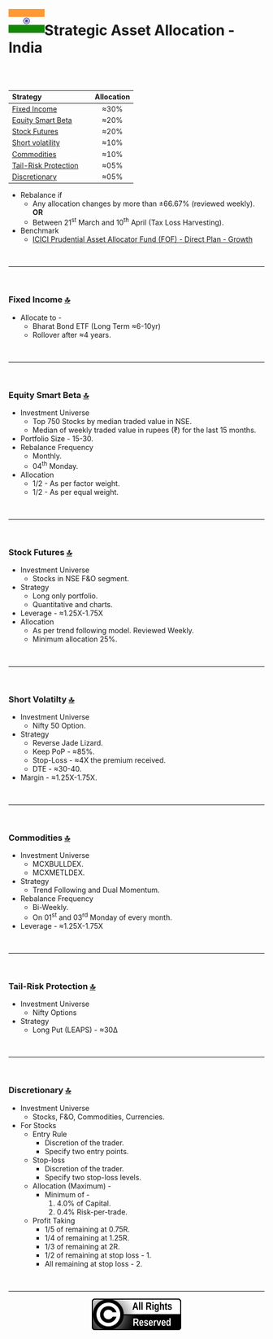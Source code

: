 <a name="top"> </a> <img align='left' alt='Logo' src='./files/flag_of_india.svg' width='14%'>
                      
# Strategic Asset Allocation - India

<br/>
<br/>

| **Strategy** &nbsp; &nbsp; &nbsp; &nbsp; &nbsp; &nbsp; &nbsp; &nbsp; &nbsp; &nbsp; &nbsp; &nbsp;                          |**Allocation**|
|:-------------------------------------------------------|:-----------:|
| <a href="#fi"> Fixed Income </a>                       |     ≈30%    |
| <a href="#sb"> Equity Smart Beta </a>                  |     ≈20%    |
| <a href="#sf"> Stock Futures </a>                      |     ≈20%    |
| <a href="#sv"> Short volatility </a>                   |     ≈10%    |
| <a href="#ct"> Commodities </a>                        |     ≈10%    |
| <a href="#tp"> Tail-Risk Protection </a>               |     ≈05%    |
| <a href="#di"> Discretionary </a>                      |     ≈05%    |


- Rebalance if 
    - Any allocation changes by more than ±66.67% (reviewed weekly). __OR__
    - Between 21<sup>st</sup> March and 10<sup>th</sup> April (Tax Loss Harvesting).
- Benchmark 
    - [ICICI Prudential Asset Allocator Fund (FOF) - Direct Plan - Growth](https://www.icicipruamc.com/mutual-fund/other-funds/icici-prudential-asset-allocator-fund)

<br/>

---

<br/>

### <a name="fi">Fixed Income</a> [🔝](#top)

- Allocate to -
    - Bharat Bond ETF (Long Term ≈6-10yr)
    - Rollover after ≈4 years.

<br/>

---

<br/>

### <a name="sb">Equity Smart Beta</a> [🔝](#top)

- Investment Universe
    - Top 750 Stocks by median traded value in NSE.
    - Median of weekly traded value in rupees (₹) for the last 15 months.
- Portfolio Size - 15-30.
- Rebalance Frequency
    - Monthly.
    - 04<sup>th</sup> Monday. 
- Allocation
    - 1/2 - As per factor weight.
    - 1/2 - As per equal weight.

<br/>

---

<br/>

### <a name="sf">Stock Futures</a> [🔝](#top)

- Investment Universe 
    - Stocks in NSE F&O segment.
- Strategy
    - Long only portfolio.
    - Quantitative and charts.
- Leverage - ≈1.25X-1.75X
- Allocation
    -  As per trend following model. Reviewed Weekly.
    -  Minimum allocation 25%.
    
<br/>

---

<br/>

### <a name="sv">Short Volatilty</a> [🔝](#top)

- Investment Universe 
    - Nifty 50 Option.
- Strategy
    - Reverse Jade Lizard.
    - Keep PoP - ≈85%.
    - Stop-Loss - ≈4X the premium received.
    - DTE - ≈30-40. 
- Margin - ≈1.25X-1.75X.

<br/>

---

<br/>

### <a name="ct">Commodities</a> [🔝](#top)

- Investment Universe 
    - MCXBULLDEX.
    - MCXMETLDEX.
- Strategy
    - Trend Following and Dual Momentum.
- Rebalance Frequency
    - Bi-Weekly.
    - On 01<sup>st</sup> and 03<sup>rd</sup> Monday of every month.
- Leverage - ≈1.25X-1.75X

<br/>

---

<br/>

### <a name="tp">Tail-Risk Protection</a> [🔝](#top)

- Investment Universe 
    - Nifty Options
- Strategy
    - Long Put (LEAPS) - ≈30Δ

<br/>

---

<br/>

### <a name="di">Discretionary</a> [🔝](#top)

- Investment Universe 
    - Stocks, F&O, Commodities, Currencies.
- For Stocks
    - Entry Rule
        - Discretion of the trader.
        - Specify two entry points.
    - Stop-loss
        - Discretion of the trader.
        - Specify two stop-loss levels.
    - Allocation (Maximum) - 
        - Minimum of -
            1. 4.0% of Capital.
            1. 0.4% Risk-per-trade.
    - Profit Taking
        - 1/5 of remaining at 0.75R.
        - 1/4 of remaining at 1.25R.
        - 1/3 of remaining at 2R.
        - 1/2 of remaining at stop loss - 1.
        - All remaining at stop loss - 2.
<br/>

---

<p align="center"><img src="./files/all_rights_reserved.svg"/></p>
